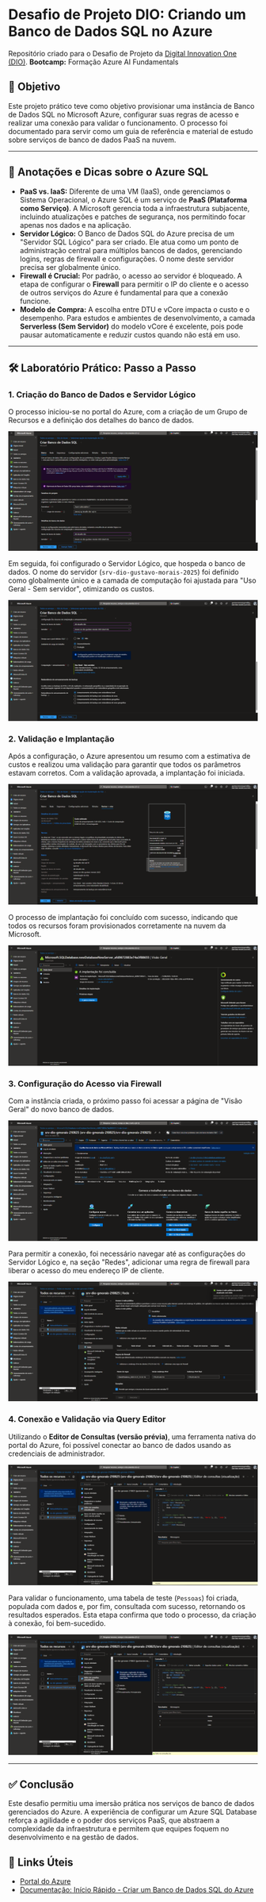 # Desafio de Projeto DIO: Criando um Banco de Dados SQL no Azure

Repositório criado para o Desafio de Projeto da [Digital Innovation One (DIO)](https://www.dio.me/).
**Bootcamp:** Formação Azure AI Fundamentals

## 🎯 Objetivo
Este projeto prático teve como objetivo provisionar uma instância de Banco de Dados SQL no Microsoft Azure, configurar suas regras de acesso e realizar uma conexão para validar o funcionamento. O processo foi documentado para servir como um guia de referência e material de estudo sobre serviços de banco de dados PaaS na nuvem.

---

## 📝 Anotações e Dicas sobre o Azure SQL

* **PaaS vs. IaaS:** Diferente de uma VM (IaaS), onde gerenciamos o Sistema Operacional, o Azure SQL é um serviço de **PaaS (Plataforma como Serviço)**. A Microsoft gerencia toda a infraestrutura subjacente, incluindo atualizações e patches de segurança, nos permitindo focar apenas nos dados e na aplicação.
* **Servidor Lógico:** O Banco de Dados SQL do Azure precisa de um "Servidor SQL Lógico" para ser criado. Ele atua como um ponto de administração central para múltiplos bancos de dados, gerenciando logins, regras de firewall e configurações. O nome deste servidor precisa ser globalmente único.
* **Firewall é Crucial:** Por padrão, o acesso ao servidor é bloqueado. A etapa de configurar o **Firewall** para permitir o IP do cliente e o acesso de outros serviços do Azure é fundamental para que a conexão funcione.
* **Modelo de Compra:** A escolha entre DTU e vCore impacta o custo e o desempenho. Para estudos e ambientes de desenvolvimento, a camada **Serverless (Sem Servidor)** do modelo vCore é excelente, pois pode pausar automaticamente e reduzir custos quando não está em uso.

---

## 🛠️ Laboratório Prático: Passo a Passo

### 1. Criação do Banco de Dados e Servidor Lógico
O processo iniciou-se no portal do Azure, com a criação de um Grupo de Recursos e a definição dos detalhes do banco de dados.

![Configuração Inicial do Banco de Dados](images/AzureSQL1.PNG)

Em seguida, foi configurado o Servidor Lógico, que hospeda o banco de dados. O nome do servidor (`srv-dio-gustavo-morais-2025`) foi definido como globalmente único e a camada de computação foi ajustada para "Uso Geral - Sem servidor", otimizando os custos.

![Configuração do Servidor Lógico](images/AzureSQL2.PNG)

### 2. Validação e Implantação
Após a configuração, o Azure apresentou um resumo com a estimativa de custos e realizou uma validação para garantir que todos os parâmetros estavam corretos. Com a validação aprovada, a implantação foi iniciada.

![Validação e Resumo de Custos](images/AzureSQL3.PNG)

O processo de implantação foi concluído com sucesso, indicando que todos os recursos foram provisionados corretamente na nuvem da Microsoft.

![Implantação Concluída](images/AzureSQL4.PNG)

### 3. Configuração do Acesso via Firewall
Com a instância criada, o próximo passo foi acessar a página de "Visão Geral" do novo banco de dados.

![Visão Geral do Banco de Dados](images/AzureSQL5.PNG)

Para permitir a conexão, foi necessário navegar até as configurações do Servidor Lógico e, na seção "Redes", adicionar uma regra de firewall para liberar o acesso do meu endereço IP de cliente.

![Configuração da Regra de Firewall](images/AzureSQL6.PNG)

### 4. Conexão e Validação via Query Editor
Utilizando o **Editor de Consultas (versão prévia)**, uma ferramenta nativa do portal do Azure, foi possível conectar ao banco de dados usando as credenciais de administrador.

![Acesso ao Editor de Consultas](images/AzureSQL7.PNG)

Para validar o funcionamento, uma tabela de teste (`Pessoas`) foi criada, populada com dados e, por fim, consultada com sucesso, retornando os resultados esperados. Esta etapa confirma que todo o processo, da criação à conexão, foi bem-sucedido.

![Execução e Resultado da Query](images/AzureSQL8.PNG)

---

## ✅ Conclusão
Este desafio permitiu uma imersão prática nos serviços de banco de dados gerenciados do Azure. A experiência de configurar um Azure SQL Database reforça a agilidade e o poder dos serviços PaaS, que abstraem a complexidade da infraestrutura e permitem que equipes foquem no desenvolvimento e na gestão de dados.

## 🔗 Links Úteis
* [Portal do Azure](https://portal.azure.com)
* [Documentação: Início Rápido - Criar um Banco de Dados SQL do Azure](https://learn.microsoft.com/pt-br/azure/azure-sql/database/single-database-create-quickstart)
